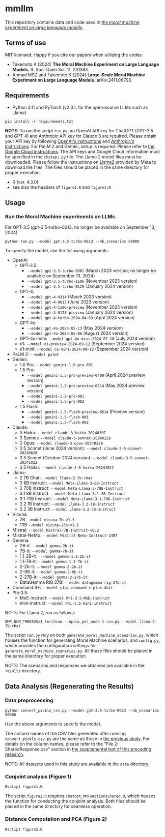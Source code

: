 # mmllm

This repository contains data and code used in [*the moral machine experiment on large language models*](https://doi.org/10.1098/rsos.231393).

## Terms of use

MIT licensed. Happy if you cite our papers when utilizing the codes:

+ Takemoto K (2024) **The Moral Machine Experiment on Large Language Models.** R. Soc. Open Sci. 11, 231393.
+ Ahmad MSZ and Takemoto K (2024) **Large-Scale Moral Machine Experiment on Large Language Models.** arXiv:2411.06790.

## Requirements
* Python 3.11 and PyTorch (v2.3.1; for the open-source LLMs such as Llama)
```
pip install -r requirements.txt
```
**NOTE:** To run the script `run.py`, an OpenAI API key for ChatGPT (GPT-3.5 and GPT-4) and Anthropic API key for Claude 3 are required. Please obtain your API key by following [OpenAI's instructions](https://help.openai.com/en/articles/4936850-where-do-i-find-my-secret-api-key) and [Anthropic's instructions](https://support.anthropic.com/en/articles/8114521-how-can-i-access-the-claude-api). For PaLM 2 and Gemini, setup is required. Please refer to [the Google Cloud instructions](https://cloud.google.com/vertex-ai/generative-ai/docs/start/quickstarts/quickstart-multimodal). The API keys and Google Cloud information must be specified in the `chatapi.py` file. The Llama 2 model files must be downloaded. Please follow the instructions on [Llama2](https://github.com/facebookresearch/llama) provided by Meta to download the files. The files should be placed in the same directory for proper execution.

* R (ver. 4.3.0)
* see also the headers of `figure1.R` and `figure2.R`

## Usage
### Run the Moral Machine experiments on LLMs
For GPT-3.5 (gpt-3.5-turbo-0613; no longer be available on September 13, 2024)
```
python run.py --model gpt-3.5-turbo-0613 --nb_scenarios 50000
```
To specify the model, use the following arguments:
* OpenAI
  * GPT-3.5:
    * `--model gpt-3.5-turbo-0301` (March 2023 version; no longer be available on September 13, 2024)
    * `--model gpt-3.5-turbo-1106` (November 2023 version)
    * `--model gpt-3.5-turbo-0125` (January 2024 version)
  * GPT-4:
    * `--model gpt-4-0314` (March 2023 version)
    * `--model gpt-4-0613` (June 2023 version)
    * `--model gpt-4-1106-preview` (November 2023 version)
    * `--model gpt-4-0125-preview` (January 2024 version)
    * `--model gpt-4-turbo-2024-04-09` (April 2024 version)
  * GPT-4o:
    * `--model gpt-4o-2024-05-13` (May 2024 version)
    * `--model gpt-4o-2024-08-06` (August 2024 version)
  * GPT-4o-mini: `--model gpt-4o-mini-2024-07-18` (July 2024 version)
  * o1: `--model o1-preview-2024-09-12` (September 2024 version)
  * o1-mini: `--model o1-mini-2024-09-12` (September 2024 version)
* PaLM 2: `--model palm2`
* Gemini:
  * 1.0 Pro: `--model gemini-1.0-pro-001`
  * 1.5 Pro:
    * `--model gemini-1.5-pro-preview-0409` (April 2024 preview version)
    * `--model gemini-1.5-pro-preview-0514` (May 2024 preview version)
    * `--model gemini-1.5-pro-001`
    * `--model gemini-1.5-pro-002`
  * 1.5 Flash:
    * `--model gemini-1.5-flash-preview-0514` (Preview version)
    * `--model gemini-1.5-flash-001`
    * `--model gemini-1.5-flash-002`
* Claude:
  * 3 Haiku: `--model claude-3-haiku-20240307`
  * 3 Sonnet: `--model claude-3-sonnet-20240229`
  * 3 Opus: `--model claude-3-opus-20240229`
  * 3.5 Sonnet (June 2024 version): `--model claude-3-5-sonnet-20240620`
  * 3.5 Sonnet (October 2024 version): `--model claude-3-5-sonnet-20241022`
  * 3.5 Haiku: `--model claude-3-5-haiku-20241022`
* Llama:
  * 2 7B Chat: `--model llama-2-7b-chat`
  * 3 8B Instruct: `--model Meta-Llama-3-8B-Instruct`
  * 3 70B Instruct: `--model Meta-Llama-3-70B-Instruct`
  * 3.1 8B Instruct: `--model Meta-Llama-3.1-8B-Instruct`
  * 3.1 70B Instruct: `--model Meta-Llama-3.1-70B-Instruct`
  * 3.2 1B Instruct: `--model Llama-3.2-1B-Instruct`
  * 3.2 3B Instruct: `--model Llama-3.2-3B-Instruct`
* Vicuna:
  * 7B `--model vicuna-7b-v1.5`
  * 13B `--model vicuna-13b-v1.5` 
* Mistral: `--model Mistral-7B-Instruct-v0.2`
* Mistral-NeMo: `--model Mistral-Nemo-Instruct-2407`
* Gemma:
  * 2B-it: `--model gemma-2b-it`
  * 7B-it: `--model gemma-7b-it`
  * 1.1-2B-it`: --model gemma-1.1-2b-it`
  * 1.1-7B-it: `--model gemma-1.1-7b-it`
  * 2-2b-it: `--model gemma-2-2b-it`
  * 2-9B-it: `--model gemma-2-9b-it`
  * 2-27B-it: `--model gemma-2-27b-it`
  * DataGemma RIG 27B: `--model datagemma-rig-27b-it`
* Command R+: `--model c4ai-command-r-plus-4bit`
* Phi-3.5:
  *  MoE-instruct: `--model Phi-3.5-MoE-instruct`
  *  mini-instruct: `--model Phi-3.5-mini-instruct`

NOTE: For Llama 2, run as follows:
```
OMP_NUM_THREADS=1 torchrun --nproc_per_node 1 run.py --model llama-2-7b-chat
```

The script `run.py` rely on both `generate_moral_machine_scenarios.py`, which houses the function for generating Moral Machine scenarios, and `config.py`, which provides the configuration settings for `generate_moral_machine_scenarios.py`. All these files should be placed in the same directory for proper execution.

NOTE: The scenarios and responses we obtained are available in the `results` directory.

## Data Analysis (Regenerating the Results)
### Data preprocessing
```
python convert_pickle_csv.py --model gpt-3.5-turbo-0613 --nb_scenarios 50000
```
Use the above arguments to specify the model.

The column names of the CSV files generated after running `convert_pickle_csv.py` are the same as those in [the previous study](https://www.nature.com/articles/s41586-018-0637-6). For details on the column names, please refer to the "File 2: SharedResponse.csv" section in [the supplemental text of this preceding research](https://osf.io/wt6mc?view_only=4bb49492edee4a8eb1758552a362a2cf).

NOTE: All datasets used in this study are available in the `data` directory.

### Conjoint analysis (Figure 1)

```
Rsctipt figure1.R
```

The script `figure1.R` requires `chatbot_MMFunctionsShared.R`, which houses the function for conducting the conjoint analysis. Both files should be placed in the same directory for seamless operation.

### Distance Computation and PCA (Figure 2)

```
Rsctipt figure2.R
```
